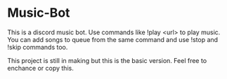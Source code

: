 # Music-Bot

This is a discord music bot. 
Use commands like !play \<url\> to play music.
You can add songs to queue from the same command and use !stop and !skip commands too. 

This project is still in making but this is the basic version. Feel free to enchance or copy this.

